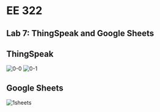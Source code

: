 # EE 322
## Lab 7: ThingSpeak and Google Sheets

## ThingSpeak
![0-0](https://github.com/user-attachments/assets/b0b16a86-1c07-4716-bff3-3aa04cf3172c)
![0-1](https://github.com/user-attachments/assets/e3236fb9-5dac-48b5-9e46-9968f1c73522)

## Google Sheets
![1sheets](https://github.com/user-attachments/assets/97715df6-e131-4ac5-b92c-7efe812bb737)
